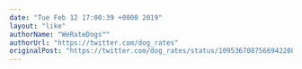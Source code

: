 ```yaml
---
date: "Tue Feb 12 17:00:39 +0000 2019"
layout: "like"
authorName: "WeRateDogs™"
authorUrl: "https://twitter.com/dog_rates"
originalPost: "https://twitter.com/dog_rates/status/1095367087566942208"
---
```

